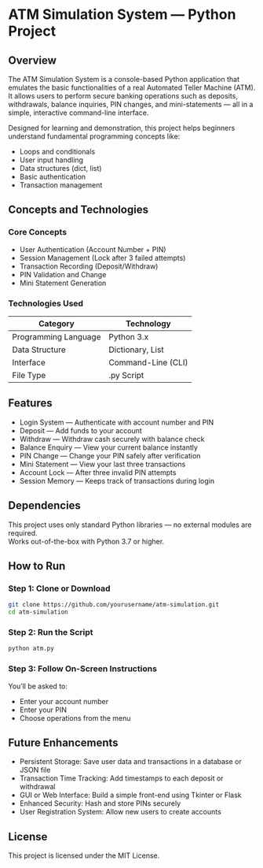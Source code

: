 # ATM Simulation System — Python Project

## Overview
The ATM Simulation System is a console-based Python application that emulates the basic functionalities of a real Automated Teller Machine (ATM).  
It allows users to perform secure banking operations such as deposits, withdrawals, balance inquiries, PIN changes, and mini-statements — all in a simple, interactive command-line interface.

Designed for learning and demonstration, this project helps beginners understand fundamental programming concepts like:
- Loops and conditionals  
- User input handling  
- Data structures (dict, list)  
- Basic authentication  
- Transaction management  

## Concepts and Technologies

### Core Concepts
- User Authentication (Account Number + PIN)
- Session Management (Lock after 3 failed attempts)
- Transaction Recording (Deposit/Withdraw)
- PIN Validation and Change
- Mini Statement Generation

### Technologies Used
| Category | Technology |
|-----------|-------------|
| Programming Language | Python 3.x |
| Data Structure | Dictionary, List |
| Interface | Command-Line (CLI) |
| File Type | .py Script |

## Features
- Login System — Authenticate with account number and PIN  
- Deposit — Add funds to your account  
- Withdraw — Withdraw cash securely with balance check  
- Balance Enquiry — View your current balance instantly  
- PIN Change — Change your PIN safely after verification  
- Mini Statement — View your last three transactions  
- Account Lock — After three invalid PIN attempts  
- Session Memory — Keeps track of transactions during login  

## Dependencies
This project uses only standard Python libraries — no external modules are required.  
Works out-of-the-box with Python 3.7 or higher.


## How to Run

### Step 1: Clone or Download
```bash
git clone https://github.com/yourusername/atm-simulation.git
cd atm-simulation
````

### Step 2: Run the Script

```bash
python atm.py
```

### Step 3: Follow On-Screen Instructions

You’ll be asked to:

* Enter your account number
* Enter your PIN
* Choose operations from the menu


## Future Enhancements

* Persistent Storage: Save user data and transactions in a database or JSON file
* Transaction Time Tracking: Add timestamps to each deposit or withdrawal
* GUI or Web Interface: Build a simple front-end using Tkinter or Flask
* Enhanced Security: Hash and store PINs securely
* User Registration System: Allow new users to create accounts


## License

This project is licensed under the MIT License.
